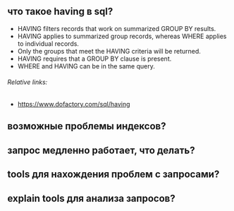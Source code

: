 ## что такое having в sql?
+ HAVING filters records that work on summarized GROUP BY results.
+ HAVING applies to summarized group records, whereas WHERE applies to individual records.
+ Only the groups that meet the HAVING criteria will be returned.
+ HAVING requires that a GROUP BY clause is present.
+ WHERE and HAVING can be in the same query.
###### Relative links:
+ https://www.dofactory.com/sql/having

## возможные проблемы индексов?

## запрос медленно работает, что делать?

## tools для нахождения проблем с запросами?

## explain tools для анализа запросов?
